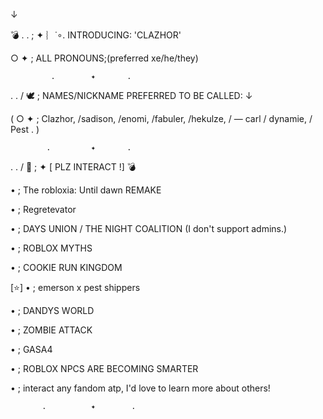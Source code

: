 ↓ 

💣 . . ; ✦ ︴˙∘. INTRODUCING: 'CLAZHOR'


○ ✦ ;  ALL PRONOUNS;(preferred xe/he/they) 


             .        ✦       . 

. . / 🕊 ; NAMES/NICKNAME PREFERRED TO BE CALLED: ↓

( ○ ✦ ; Clazhor, /sadison, /enomi, /fabuler, /hekulze, / — carl / dynamie, / Pest .  ) 


            .         ✦       . 

. . / 🦂 ; ✦ [ PLZ INTERACT !] 💣

• ; The robloxia: Until dawn REMAKE

• ; Regretevator

• ; DAYS UNION / THE NIGHT COALITION (I don't support admins.) 

• ; ROBLOX MYTHS

• ; COOKIE RUN KINGDOM 

[⭐] • ; emerson x pest shippers 

• ; DANDYS WORLD

• ; ZOMBIE ATTACK

• ; GASA4

• ; ROBLOX NPCS ARE BECOMING SMARTER

• ; interact any fandom atp, I'd love to learn more about others! 

           .          ✦        . 


